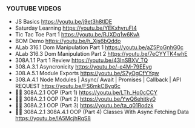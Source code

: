 ### YOUTUBE VIDEOS

- JS Basics https://youtu.be/j9et3h8tlDE
- Saturday Learning https://youtu.be/YEKxhyruFI4
- Tic Tac Toe Part 1 https://youtu.be/RJXDq1w6KvA
- BOM Demo https://youtu.be/h_Xjs6bQddo
- ALab 316.1 Dom Manipulation Part 1 https://youtu.be/aZ5PoGnhG0c
- ALab 316.3 Dom Manipulation Part 2 https://youtu.be/7eCYYTK4whE
-  308A.1.1 Part 1 Review https://youtu.be/43InSBXV_TQ
-  308.A.3.1 Asyncronicity https://youtu.be/-e4M-79EEyg
-  308.A.5.1 Module Exports https://youtu.be/S7yOgCfYYqw
-  308.A.4.1 Node Modules | Async/ Await | Promises | Callback | API REQUEST https://youtu.be/FS6mkCByg6c
- 🐦‍🔥 308A.2.1 OOP (Part 1) https://youtu.be/LTh_Hq0cCCY
- 🐦‍🔥 308A.2.1 OOP (Part 2) https://youtu.be/YwQ6ehitky0
- 🐦‍🔥 308A.2.1 OOP (Part 3) https://youtu.be/ta_q01Rodzk
- 🐦‍🔥 308A.2.1 308A.4.1 OOP (Part 4) Classes With Async Fetching Data https://youtu.be/lA5McjhRqS8 
